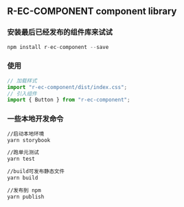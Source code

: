 ## R-EC-COMPONENT component library

### 安装最后已经发布的组件库来试试

```javascript
npm install r-ec-component --save
```

### 使用

```javascript
// 加载样式
import "r-ec-component/dist/index.css";
// 引入组件
import { Button } from "r-ec-component";
```

### 一些本地开发命令

```bash
//启动本地环境
yarn storybook

//跑单元测试
yarn test

//build可发布静态文件
yarn build

//发布到 npm
yarn publish
```

